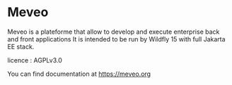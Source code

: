 Meveo
=====

Meveo is a plateforme that allow to develop and execute enterprise back and front applications
It is intended to be run by Wildfly 15 with full Jakarta EE stack.  


licence : AGPLv3.0

You can find documentation at https://meveo.org
